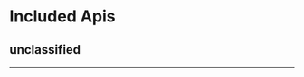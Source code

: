 # Included Apis

## unclassified 
#### [](https://anypoint.mulesoft.com/exchange/)

#### [](https://anypoint.mulesoft.com/exchange/)

_______________________________________________________________________

